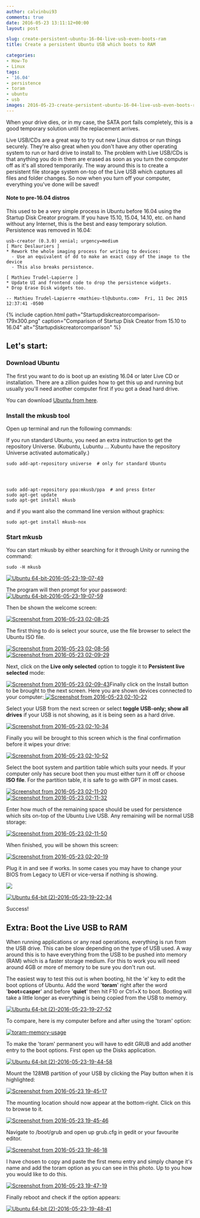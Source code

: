 ```yaml
---
author: calvinbui93
comments: true
date: 2016-05-23 13:11:12+00:00
layout: post

slug: create-persistent-ubuntu-16-04-live-usb-even-boots-ram
title: Create a persistent Ubuntu USB which boots to RAM

categories:
- How-To
- Linux
tags:
- '16.04'
- persistence
- toram
- ubuntu
- usb
images: 2016-05-23-create-persistent-ubuntu-16-04-live-usb-even-boots-ram
---
```


When your drive dies, or in my case, the SATA port fails completely, this is a good temporary solution until the replacement arrives.

<!-- more -->

Live USB/CDs are a great way to try out new Linux distros or run things securely. They're also great when you don't have any other operating system to run or hard drive to install to. The problem with Live USB/CDs is that anything you do in them are erased as soon as you turn the computer off as it's all stored temporarily. The way around this is to create a persistent file storage system on-top of the Live USB which captures all files and folder changes. So now when you turn off your computer, everything you've done will be saved!


#### Note to pre-16.04 distros


This used to be a very simple process in Ubuntu before 16.04 using the Startup Disk Creator program. If you have 15.10, 15.04, 14.10, etc. on hand without any Internet, this is the best and easy temporary solution. Persistence was removed in 16.04:

    
    usb-creator (0.3.0) xenial; urgency=medium
    [ Marc Deslauriers ]
    * Rework the whole imaging process for writing to devices:
      - Use an equivalent of dd to make an exact copy of the image to the device
      - This also breaks persistence.
    
    [ Mathieu Trudel-Lapierre ]
    * Update UI and frontend code to drop the persistence widgets.
    * Drop Erase Disk widgets too.
    
    -- Mathieu Trudel-Lapierre <mathieu-tl@ubuntu.com>  Fri, 11 Dec 2015 12:37:41 -0500


{% include caption.html path="Startupdiskcreatorcomparison-179x300.png" caption="Comparison of Startup Disk Creator from 15.10 to 16.04" alt="Startupdiskcreatorcomparison" %}


## Let's start:




### Download Ubuntu


The first you want to do is boot up an existing 16.04 or later Live CD or installation. There are a zillion guides how to get this up and running but usually you'll need another computer first if you got a dead hard drive.

You can download [Ubuntu from here](http://www.ubuntu.com/download).


### Install the mkusb tool


Open up terminal and run the following commands:


If you run standard Ubuntu, you need an extra instruction to get the repository Universe. (Kubuntu, Lubuntu ... Xubuntu have the repository Universe activated automatically.)




    
    sudo add-apt-repository universe  # only for standard Ubuntu



    
    sudo add-apt-repository ppa:mkusb/ppa  # and press Enter
    sudo apt-get update
    sudo apt-get install mkusb




and if you want also the command line version without graphics:




    
    sudo apt-get install mkusb-nox
    




### Start mkusb


You can start mkusb by either searching for it through Unity or running the command:

    
    sudo -H mkusb


[![Ubuntu 64-bit-2016-05-23-19-07-49](/images/{{page.images}}/ubuntu-64-bit-2016-05-23-19-07-49.png)](/images/{{page.images}}/ubuntu-64-bit-2016-05-23-19-07-49.png)

The program will then prompt for your password:[![Ubuntu 64-bit-2016-05-23-19-07-59](/images/{{page.images}}/Ubuntu-64-bit-2016-05-23-19-07-59-300x200.png)](/images/{{page.images}}/Ubuntu-64-bit-2016-05-23-19-07-59.png)

Then be shown the welcome screen:

[![Screenshot from 2016-05-23 02-08-25](/images/{{page.images}}/Screenshot-from-2016-05-23-02-08-25.png)](/images/{{page.images}}/Screenshot-from-2016-05-23-02-08-25.png)

The first thing to do is select your source, use the file browser to select the Ubuntu ISO file.

[![Screenshot from 2016-05-23 02-08-56](/images/{{page.images}}/screenshot-from-2016-05-23-02-08-56.png)](/images/{{page.images}}/screenshot-from-2016-05-23-02-08-56.png) [![Screenshot from 2016-05-23 02-09-29](/images/{{page.images}}/screenshot-from-2016-05-23-02-09-29-e1464005557692.png)](/images/{{page.images}}/Screenshot-from-2016-05-23-02-09-29.png)

Next, click on the **Live only selected** option to toggle it to **Persistent live selected** mode:

[![Screenshot from 2016-05-23 02-09-43](/images/{{page.images}}/screenshot-from-2016-05-23-02-09-43.png)](/images/{{page.images}}/screenshot-from-2016-05-23-02-09-43.png)Finally click on the Install button to be brought to the next screen. Here you are shown devices connected to your computer:[
](/images/{{page.images}}/screenshot-from-2016-05-23-02-10-07.png) [![Screenshot from 2016-05-23 02-10-22](/images/{{page.images}}/screenshot-from-2016-05-23-02-10-22.png)](/images/{{page.images}}/screenshot-from-2016-05-23-02-10-22.png)

Select your USB from the next screen or select **toggle USB-only; show all drives** if your USB is not showing, as it is being seen as a hard drive.

[![Screenshot from 2016-05-23 02-10-34](/images/{{page.images}}/screenshot-from-2016-05-23-02-10-34.png)](/images/{{page.images}}/screenshot-from-2016-05-23-02-10-34.png)

Finally you will be brought to this screen which is the final confirmation before it wipes your drive:

[![Screenshot from 2016-05-23 02-10-52](/images/{{page.images}}/screenshot-from-2016-05-23-02-10-52.png)](/images/{{page.images}}/screenshot-from-2016-05-23-02-10-52.png)

Select the boot system and partition table which suits your needs. If your computer only has secure boot then you must either turn it off or choose **ISO file**. For the partition table, it is safe to go with GPT in most cases.

[![Screenshot from 2016-05-23 02-11-20](/images/{{page.images}}/screenshot-from-2016-05-23-02-11-20.png)](/images/{{page.images}}/screenshot-from-2016-05-23-02-11-20.png) [![Screenshot from 2016-05-23 02-11-32](/images/{{page.images}}/screenshot-from-2016-05-23-02-11-32.png)](/images/{{page.images}}/screenshot-from-2016-05-23-02-11-32.png)

Enter how much of the remaining space should be used for persistence which sits on-top of the Ubuntu Live USB. Any remaining will be normal USB storage:

[![Screenshot from 2016-05-23 02-11-50](/images/{{page.images}}/screenshot-from-2016-05-23-02-11-50.png)](/images/{{page.images}}/screenshot-from-2016-05-23-02-11-50.png)

When finished, you will be shown this screen:

[![Screenshot from 2016-05-23 02-20-19](/images/{{page.images}}/screenshot-from-2016-05-23-02-20-19.png)](/images/{{page.images}}/screenshot-from-2016-05-23-02-20-19.png)

Plug it in and see if works. In some cases you may have to change your BIOS from Legacy to UEFI or vice-versa if nothing is showing.

[![](/images/{{page.images}}/Ubuntu-64-bit-2-2016-05-23-19-21-06-1024x768.png)](/images/{{page.images}}/ubuntu-64-bit-2-2016-05-23-19-21-06.png)

[![Ubuntu 64-bit (2)-2016-05-23-19-22-34](/images/{{page.images}}/Ubuntu-64-bit-2-2016-05-23-19-22-34-1024x768.png)](/images/{{page.images}}/ubuntu-64-bit-2-2016-05-23-19-22-34.png)

Success!


## Extra: Boot the Live USB to RAM


When running applications or any read operations, everything is run from the USB drive. This can be slow depending on the type of USB used. A way around this is to have everything from the USB to be pushed into memory (RAM) which is a faster storage medium. For this to work you will need around 4GB or more of memory to be sure you don't run out.

The easiest way to test this out is when booting, hit the 'e' key to edit the boot options of Ubuntu. Add the word '**toram**' right after the word '**boot=casper**' and before '**quiet**' then hit F10 or Ctrl+X to boot. Booting will take a little longer as everything is being copied from the USB to memory.

[![Ubuntu 64-bit (2)-2016-05-23-19-27-52](/images/{{page.images}}/Ubuntu-64-bit-2-2016-05-23-19-27-52-1024x768.png)](/images/{{page.images}}/ubuntu-64-bit-2-2016-05-23-19-27-52.png)

To compare, here is my computer before and after using the 'toram' option:

[![toram-memory-usage](/images/{{page.images}}/toram-memory-usage.png)](/images/{{page.images}}/toram-memory-usage.png)

To make the 'toram' permanent you will have to edit GRUB and add another entry to the boot options. First open up the Disks application.

[![Ubuntu 64-bit (2)-2016-05-23-19-44-58](/images/{{page.images}}/ubuntu-64-bit-2-2016-05-23-19-44-58-1.png)](/images/{{page.images}}/ubuntu-64-bit-2-2016-05-23-19-44-58-1.png)



Mount the 128MB partition of your USB by clicking the Play button when it is highlighted:

[![Screenshot from 2016-05-23 19-45-17](/images/{{page.images}}/screenshot-from-2016-05-23-19-45-17.png)](/images/{{page.images}}/screenshot-from-2016-05-23-19-45-17.png)

The mounting location should now appear at the bottom-right. Click on this to browse to it.

[![Screenshot from 2016-05-23 19-45-46](/images/{{page.images}}/screenshot-from-2016-05-23-19-45-46.png)](/images/{{page.images}}/screenshot-from-2016-05-23-19-45-46.png)

Navigate to /boot/grub and open up grub.cfg in gedit or your favourite editor.

[![Screenshot from 2016-05-23 19-46-18](/images/{{page.images}}/Screenshot-from-2016-05-23-19-46-18.png)](/images/{{page.images}}/Screenshot-from-2016-05-23-19-46-18.png)

I have chosen to copy and paste the first menu entry and simply change it's name and add the toram option as you can see in this photo. Up to you how you would like to do this.

[![Screenshot from 2016-05-23 19-47-19](/images/{{page.images}}/screenshot-from-2016-05-23-19-47-19.png)](/images/{{page.images}}/screenshot-from-2016-05-23-19-47-19.png)

Finally reboot and check if the option appears:

[![Ubuntu 64-bit (2)-2016-05-23-19-48-41](/images/{{page.images}}/Ubuntu-64-bit-2-2016-05-23-19-48-41-1024x768.png)](/images/{{page.images}}/ubuntu-64-bit-2-2016-05-23-19-48-41.png)
